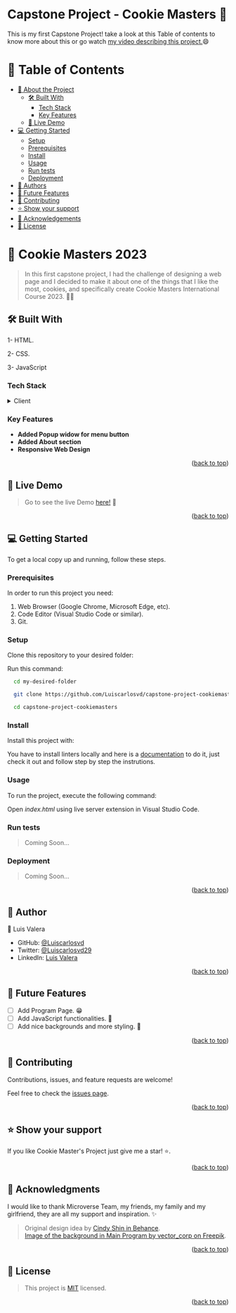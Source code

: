 # Capstone Project - Cookie Masters 🍪

This is my first Capstone Project! take a look at this Table of contents to know more about this or go watch [my video describing this project.](https://www.loom.com/share/332a616678d34a42afb0ee3051b9afcf)😄

<!-- TABLE OF CONTENTS -->

# 📗 Table of Contents

- [📖 About the Project](#about-project)
  - [🛠 Built With](#built-with)
    - [Tech Stack](#tech-stack)
    - [Key Features](#key-features)
  - [🚀 Live Demo](#live-demo)
- [💻 Getting Started](#getting-started)
  - [Setup](#setup)
  - [Prerequisites](#prerequisites)
  - [Install](#install)
  - [Usage](#usage)
  - [Run tests](#run-tests)
  - [Deployment](#deployment)
- [👥 Authors](#authors)
- [🔭 Future Features](#future-features)
- [🤝 Contributing](#contributing)
- [⭐️ Show your support](#support)
- [🙏 Acknowledgements](#acknowledgements)
- [📝 License](#license)

<!-- PROJECT DESCRIPTION -->

# 📖 Cookie Masters 2023 <a name="about-project"></a>

> In this first capstone project, I had the challenge of designing a web page and I decided to make it about one of the things that I like the most, cookies, and specifically create Cookie Masters International Course 2023. 🍪🙌

## 🛠 Built With <a name="built-with"></a>

1- HTML.

2- CSS.

3- JavaScript

### Tech Stack <a name="tech-stack"></a>

<details>
  <summary>Client</summary>
  <ul>
    <li><a href="#">HTML</a></li>
    <li><a href="#">CSS</a></li>
  </ul>
</details>

<!-- Features -->

### Key Features <a name="key-features"></a>

- **Added Popup widow for menu button**
- **Added About section**
- **Responsive Web Design**

<p align="right">(<a href="#readme-top">back to top</a>)</p>

<!-- LIVE DEMO -->

## 🚀 Live Demo <a name="live-demo"></a>

> Go to see the live Demo [here!](https://luiscarlosvd.github.io/capstone-project-cookiemasters/) 🙌

<p align="right">(<a href="#readme-top">back to top</a>)</p>

<!-- GETTING STARTED -->

## 💻 Getting Started <a name="getting-started"></a>

To get a local copy up and running, follow these steps.

### Prerequisites

In order to run this project you need:

1. Web Browser (Google Chrome, Microsoft Edge, etc).
2. Code Editor (Visual Studio Code or similar).
3. Git.

### Setup

Clone this repository to your desired folder:

Run this command:

```sh
  cd my-desired-folder

  git clone https://github.com/Luiscarlosvd/capstone-project-cookiemasters.git

  cd capstone-project-cookiemasters
```

### Install

Install this project with:

You have to install linters locally and here is a [documentation](https://github.com/microverseinc/linters-config/tree/master/html-css-js) to do it, just check it out and follow step by step the instrutions.

### Usage

To run the project, execute the following command:

Open *index.html* using live server extension in Visual Studio Code.

### Run tests

> Coming Soon...

### Deployment

> Coming Soon...

<p align="right">(<a href="#readme-top">back to top</a>)</p>

<!-- AUTHORS -->

## 👥 Author <a name="authors"></a>

👤 Luis Valera

- GitHub: [@Luiscarlosvd](https://github.com/Luiscarlosvd)
- Twitter: [@Luiscarlosvd29](https://twitter.com/Luiscarlosvd29)
- LinkedIn: [Luis Valera](https://www.linkedin.com/in/luis-valera-6a5749267/)

<p align="right">(<a href="#readme-top">back to top</a>)</p>

<!-- FUTURE FEATURES -->

## 🔭 Future Features <a name="future-features"></a>

- [ ] Add Program Page. 😁
- [ ] Add JavaScript functionalities. 💪
- [ ] Add nice backgrounds and more styling. 👏

<p align="right">(<a href="#readme-top">back to top</a>)</p>

<!-- CONTRIBUTING -->

## 🤝 Contributing <a name="contributing"></a>

Contributions, issues, and feature requests are welcome!

Feel free to check the [issues page](../../issues/).

<p align="right">(<a href="#readme-top">back to top</a>)</p>

<!-- SUPPORT -->

## ⭐️ Show your support <a name="support"></a>

If you like Cookie Master's Project just give me a star! ⭐️.

<p align="right">(<a href="#readme-top">back to top</a>)</p>

<!-- ACKNOWLEDGEMENTS -->

## 🙏 Acknowledgments <a name="acknowledgements"></a>

I would like to thank Microverse Team, my friends, my family and my girlfriend, they are all my support and inspiration. ✨

>Original design idea by [Cindy Shin in Behance](https://www.behance.net/adagio07). <br>
>[Image of the background in Main Program by vector_corp on Freepik](https://www.freepik.com/free-vector/abstract-dark-low-poly-background_25861887.htm#query=website%20background%20black&position=14&from_view=search&track=ais). <br>

<p align="right">(<a href="#readme-top">back to top</a>)</p>

<!-- LICENSE -->

## 📝 License <a name="license"></a>

>This project is [MIT](./LICENSE) licensed.

<p align="right">(<a href="#readme-top">back to top</a>)</p>
